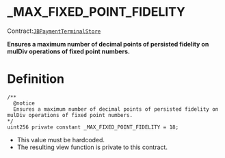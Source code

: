 # _MAX_FIXED_POINT_FIDELITY

Contract:[`JBPaymentTerminalStore`](../)​‌

**Ensures a maximum number of decimal points of persisted fidelity on mulDiv operations of fixed point numbers.** 

# Definition

```solidity
/**
  @notice
  Ensures a maximum number of decimal points of persisted fidelity on mulDiv operations of fixed point numbers. 
*/
uint256 private constant _MAX_FIXED_POINT_FIDELITY = 18;
```

* This value must be hardcoded.
* The resulting view function is private to this contract.